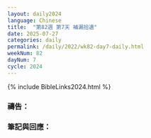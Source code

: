 ```yaml
---
layout: daily2024
language: Chinese
title:  "第82週 第7天 補漏拾遺"
date: 2025-07-27
categories: daily
permalink: /daily/2022/wk82-day7-daily.html
weekNum: 82
dayNum: 7
cycle: 2024
---
```


{% include BibleLinks2024.html %}

### 禱告：

### 筆記與回應：
